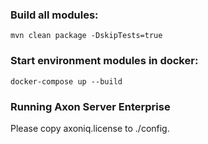 ### Build all modules:

`mvn clean package -DskipTests=true`

### Start environment modules in docker:

`docker-compose up --build`

### Running Axon Server Enterprise

Please copy axoniq.license to ./config.
